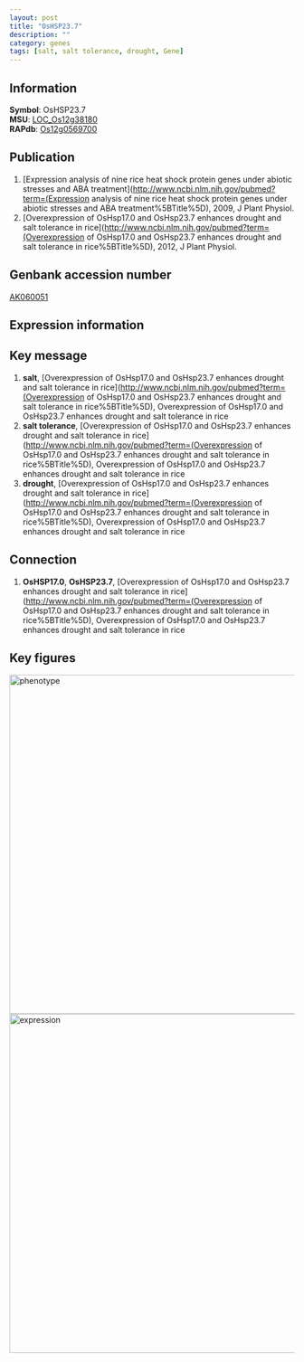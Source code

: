 ```yaml
---
layout: post
title: "OsHSP23.7"
description: ""
category: genes
tags: [salt, salt tolerance, drought, Gene]
---
```


## Information
__Symbol__: OsHSP23.7  
__MSU__: [LOC_Os12g38180](http://rice.plantbiology.msu.edu/cgi-bin/ORF_infopage.cgi?orf=LOC_Os12g38180)  
__RAPdb__: [Os12g0569700](http://rapdb.dna.affrc.go.jp/viewer/gbrowse_details/irgsp1?name=Os12g0569700)  

## Publication
1. [Expression analysis of nine rice heat shock protein genes under abiotic stresses and ABA treatment](http://www.ncbi.nlm.nih.gov/pubmed?term=(Expression analysis of nine rice heat shock protein genes under abiotic stresses and ABA treatment%5BTitle%5D), 2009, J Plant Physiol.
2. [Overexpression of OsHsp17.0 and OsHsp23.7 enhances drought and salt tolerance in rice](http://www.ncbi.nlm.nih.gov/pubmed?term=(Overexpression of OsHsp17.0 and OsHsp23.7 enhances drought and salt tolerance in rice%5BTitle%5D), 2012, J Plant Physiol.

## Genbank accession number
[AK060051](http://www.ncbi.nlm.nih.gov/nuccore/AK060051)

## Expression information

## Key message
1. __salt__, [Overexpression of OsHsp17.0 and OsHsp23.7 enhances drought and salt tolerance in rice](http://www.ncbi.nlm.nih.gov/pubmed?term=(Overexpression of OsHsp17.0 and OsHsp23.7 enhances drought and salt tolerance in rice%5BTitle%5D), Overexpression of OsHsp17.0 and OsHsp23.7 enhances drought and salt tolerance in rice
2. __salt tolerance__, [Overexpression of OsHsp17.0 and OsHsp23.7 enhances drought and salt tolerance in rice](http://www.ncbi.nlm.nih.gov/pubmed?term=(Overexpression of OsHsp17.0 and OsHsp23.7 enhances drought and salt tolerance in rice%5BTitle%5D), Overexpression of OsHsp17.0 and OsHsp23.7 enhances drought and salt tolerance in rice
3. __drought__, [Overexpression of OsHsp17.0 and OsHsp23.7 enhances drought and salt tolerance in rice](http://www.ncbi.nlm.nih.gov/pubmed?term=(Overexpression of OsHsp17.0 and OsHsp23.7 enhances drought and salt tolerance in rice%5BTitle%5D), Overexpression of OsHsp17.0 and OsHsp23.7 enhances drought and salt tolerance in rice

## Connection
1. __OsHSP17.0__, __OsHSP23.7__, [Overexpression of OsHsp17.0 and OsHsp23.7 enhances drought and salt tolerance in rice](http://www.ncbi.nlm.nih.gov/pubmed?term=(Overexpression of OsHsp17.0 and OsHsp23.7 enhances drought and salt tolerance in rice%5BTitle%5D), Overexpression of OsHsp17.0 and OsHsp23.7 enhances drought and salt tolerance in rice

## Key figures
<img src="http://ricencode.github.io/images/OsHSP23.7.pheno.png" alt="phenotype"  style="width: 600px;"/>

<img src="http://ricencode.github.io/images/OsHSP23.7.exp.png" alt="expression"  style="width: 600px;"/>


